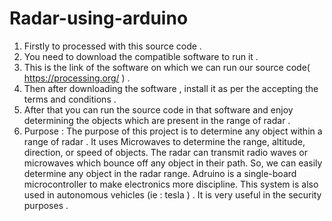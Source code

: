 # Radar-using-arduino
1. Firstly to processed with this source code .<br>
2. You need to download the compatible software to run it .<br>
3. This is the link of the software on which we can run our source code( https://processing.org/ ) .<br>
4. Then after downloading the software , install it as per the accepting the terms and conditions . <br>
5. After that you can run the source code in that software and enjoy determining the objects which are present in the range of radar .<br>
6. <Bold> Purpose </Bold>: The purpose of this project is to determine any object within a range of radar . It uses Microwaves to determine the range, altitude, direction, or speed of objects. The radar can transmit radio waves or microwaves which bounce off any object in their path. So, we can easily determine any object in the radar range. Adruino is a single-board microcontroller to make electronics more discipline. This system is also used in autonomous vehicles (ie : tesla ) . It is very useful in the security purposes .<br>
